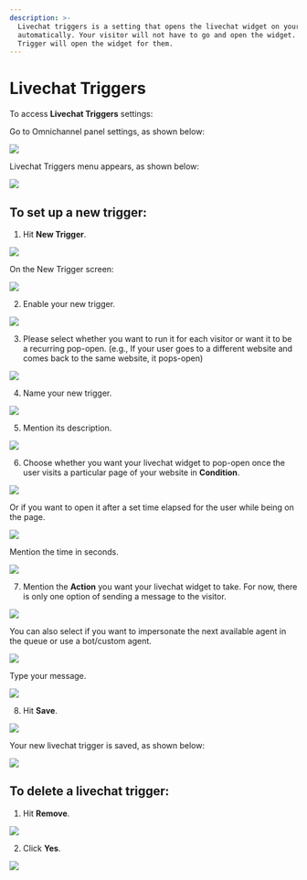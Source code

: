 ```yaml
---
description: >-
  Livechat triggers is a setting that opens the livechat widget on your website
  automatically. Your visitor will not have to go and open the widget. Livechat
  Trigger will open the widget for them.
---
```


# Livechat Triggers

To access **Livechat Triggers** settings:

Go to Omnichannel panel settings, as shown below:

![](../../../.gitbook/assets/0%20%288%29%20%285%29%20%285%29%20%285%29%20%284%29.png)

Livechat Triggers menu appears, as shown below:

![](../../../.gitbook/assets/1%20%288%29.png)

## To set up a new trigger:

1. Hit **New Trigger**.

![](../../../.gitbook/assets/2%20%288%29.png)

On the New Trigger screen:

![](../../../.gitbook/assets/3%20%288%29.png)

2. Enable your new trigger.

![](../../../.gitbook/assets/4%20%288%29.png)

3. Please select whether you want to run it for each visitor or want it to be a recurring pop-open. \(e.g., If your user goes to a different website and comes back to the same website, it pops-open\)

![](../../../.gitbook/assets/5%20%288%29.png)

4. Name your new trigger.

![](../../../.gitbook/assets/6%20%287%29.png)

5. Mention its description.

![](../../../.gitbook/assets/7%20%285%29.png)

6. Choose whether you want your livechat widget to pop-open once the user visits a particular page of your website in **Condition**.

![](../../../.gitbook/assets/8%20%284%29.png)

Or if you want to open it after a set time elapsed for the user while being on the page.

![](../../../.gitbook/assets/9%20%284%29.png)

Mention the time in seconds.

![](../../../.gitbook/assets/10%20%283%29.png)

7. Mention the **Action** you want your livechat widget to take. For now, there is only one option of sending a message to the visitor.

![](../../../.gitbook/assets/11%20%283%29.png)

You can also select if you want to impersonate the next available agent in the queue or use a bot/custom agent.

![](../../../.gitbook/assets/12%20%283%29.png)

Type your message.

![](../../../.gitbook/assets/13%20%283%29.png)

8. Hit **Save**.

![](../../../.gitbook/assets/14%20%283%29.png)

Your new livechat trigger is saved, as shown below:

![](../../../.gitbook/assets/15%20%283%29.png)

## To delete a livechat trigger:

1. Hit **Remove**.

![](../../../.gitbook/assets/16%20%283%29.png)

  2. Click **Yes**.

![](../../../.gitbook/assets/17%20%283%29.png)

